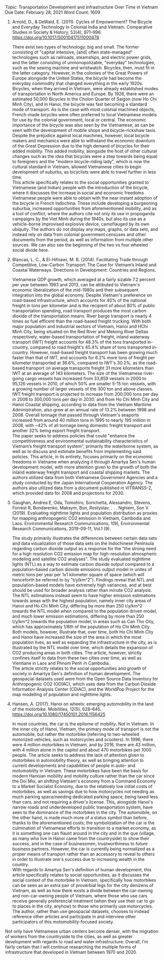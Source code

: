 Topic: Transportation Development and Infrastructure Over Time in Vietnam
Due Date: February 28, 2021
Word Count: 1609

1. Arnold, D., & DeWald, E. (2011). Cycles of Empowerment? The Bicycle and Everyday Technology in Colonial India and Vietnam. Comparative Studies in Society & History, 53(4), 971–996. https://doi.org/10.1017/S0010417511000478  
  
    There exist two types of technology: big and small. The former consisting of "capital intensive, [and] often state-managed" technologies such as railroads, steamships, and electric power grids, and the latter consisting of unmonopolizable, "everyday" technologies, such as the sewing machine and wristwatch. Bicycles, then, must fit in the latter category. However, in the colonies of the Great Powers of Europe alongside the United States, the bicycle had become the everyday commodity that changed everything in the early 1920s. Bicycles, when they arrived in Vietnam, were already established modes of transportation in North America and Europe. By 1926, there were an estimated 50,000 Bicycles in the Cholon Quarter of Saigon (now Ho Chi Minh City), and in Hanoi, the bicycle was fast becoming a standard mode of transport. As is the case with most colonial machined objects, French-made bicycles were often preferred to local Vietnamese models for use by the colonial government, local or central. The economic importance of the bicycle was also seen by the Vietnamese, as can be seen with the development of mobile shops and bicycle-rickshaw taxis. Despite the prejudice against local machines, however, local bicycle makers and mechanics were able to withstand the economic downturn of the Great Depression due to the high demand of bicycles for their added mobility. This added mobility, alongside the host of other cultural changes such as the idea that bicycles were a step towards being equal to foreigners and the "modern bicycle-riding lady", which is now the cultural standard in Vietnam, allowed Vietnamese cities to begin development of suburbs, as bicyclists were able to travel further in less time.  
   This article specifically relates to the social opportunities granted to Vietnamese (and Indian) people with the introduction of the bicycle, where it discusses the increase in social and economic freedoms Vietnamese people were able to obtain with the near instant adoption of the bicycle in French Indochina. These include developing a burgeoning suburbia, increased opportunities from aforementioned mobility, and as a tool of conflict, where the authors cite not only its use in propoganda campaigns by the Viet Minh during the 1940s, but also its use as a vehicle-borne improvised explosive device, camoflauged by its own ubiquity. The authors do not display any maps, graphs, or data sets, and instead rely on data from colonial government censuses and other documents from the period, as well as information from multiple other sources. We can also see the beginning of the two vs four wheeled social divide here.  

2. Blancas, L. C., & El-Hifnawi, M. B. (2014). Facilitating Trade through Competitive, Low-Carbon Transport: The Case for Vietnam’s Inland and Coastal Waterways. Directions in Development: Countries and Regions.

     Vietnamese GDP growth, which averaged at a fairly sizable 7.2 percent per year between 1993 and 2013, can be attibuted to Vietnam's economic liberalization of the mid-1980s and their subsequent integration into the global economy. Despite Vietnam's preference on road-based infrastructure, which accounts for 40% of the national freight in tons per kilometer and is the recipient of about 80% of public transportation spending, road transport produces the most carbon dioxide of the transportation means. River barge transport is nearly 4 times as fuel efficent than the road-based freight trucking. With both major population and industrial sectors of Vietnam, Hanoi and HChi Minh City, being situated on the Red River and Mekong River Deltas respectively, water-based transportation of freight, inland waterway transport (IWT) freight accounts for 48.3% of the tons transported in-country, compared to road freight's 45.4% share of tons transported in-country. However, road-based freight transport has been growing much faster than that of IWT, and accounts for 6.2% more tons of freight per kilometer transported at 36.6%, compared to IWT's 30.2%, as the road-based transport on average transports freight 31 more kilometers than IWT at an average of 143 kilometers. The size of the Vietnamese river-going cargo vessels has increased from 33,859 vessels in 2000 to 95,126 vessels in 2010, of which 50% are smaller 5-15 ton vessels, with a growing number of larger vessels of the 300 ton and above classes. IWT freight transport is projected to increase from 200,000 tons per day in 2008 to 300,000 tons per day in 2030. and from Ho Chi Minh City and Hanoi  Coastal shipping, according to data from the Vietnam Maritime Administration, also grew at an annual rate of 13.2% between 1998 and 2008. Overall tonnage that passed through Vietnam's seaports increased from around 40 million tons in 1995 to nearly 195 million in 2008, with ~42% of all tonnage being domestic freight transport and another 32% being export freight transport.  
         The paper seeks to address policies that could "enhance the competitiveness and environmental sustainability characteristics of Vietnam’s freight transport system", primarily the waterborne system, as well as to discuss and estimate benefits from implementing said policies. This article, in its entirety, focuses primarily on the economic freedoms in Vietname when analyzing it through Amartya Sen's human development model, with more attention given to the growth of both the inland waterway freight transport and coastal shipping markets. The authors utilized data from both Vietnamese Government Agencies and a study conducted by the Japan International Cooperation Agency. The authors also utilized data from a document published in VITRANSS-2, which provided data for 2008 and projections for 2030.  

3. Gaughan, Andrea E, Oda, Tomohiro, Sorichetta, Alessandro, Stevens, Forrest R, Bondarenko, Maksym, Bun, Rostyslav, . . . Nghiem, Son V. (2019). Evaluating nighttime lights and population distribution as proxies for mapping anthropogenic CO2 emission in Vietnam, Cambodia and Laos. Environmental Research Communications, 1(9), Environmental Research Communications, 2019-09-11, Vol.1 (9).

    The study primarily illustrates the differences between certain data sets and data visualization of those data sets on the Indochinese Peninsula regarding carbon dioxide output as a response for the "the strong need for a high resolution CO2 emission map for high-resolution atmospheric modeling and satellite CO2 analyses". The study evaluated nighttime lights (NTL) as a way to estimate carbon dioxide output compared to a population-based carbon dioxide emissions output model in unites of metric tons per year per 1x1 kilometer square of space (which will henceforth be referred to by "t/y/km^2"). Findings reveal that NTL and population-based models have extremely high variances, and at best should be used for broader analysis rather than minute CO2 analysis. The NTL estimations instead seem to have higher emission estimations towards areas with the highest population, namely inner city areas of Hanoi and Ho Chi Minh City, differing by more than 250 t/y/km^2 towards the NTL model when compared to the population driven model, and much lower emission estimations, differing by more than 250 t/y/km^2 towards the population model, in areas such as Can Tho City, which has approximately 1/8th of the population of Ho Chi Minh City.  
    Both models, however, illustrate that, over time, both Ho Chi Minh City and Hanoi have increased the size of the area in which the most population lives, as well as expanding the infrastructure in the city, as is illustrated by the NTL model over time, which details the expansion of CO2 producing areas in both cities. The article, however, strictly confines itself to data from these two cities over time, as well as Vientiane in Laos and Phnom Penh in Cambodia.  
    The article strictly relates to the social opportunities and growth of society in Amartya Sen's definition of human development. The geospacial datasets used were from the Open Source Data Inventory for Anthropogenic CO2 (ODIAC), which uses data from the Carbon Dioxide Information Analysis Center (CDIAC), and the WorldPop Project for the map modelling of population and nighttime lights.  

4. Hansen, A. (2017). Hanoi on wheels: emerging automobility in the land of the motorbike. Mobilities, 12(5), 628–645. https://doi.org/10.1080/17450101.2016.1156425  

    In most countries, the car is the epitome of mobility. Not in Vietnam. In the inner city of Hanoi, Vietnam, the primary mode of transport is not the automobile, but rather the motorbike (referring to two-wheeled motorized vehicles, such as motorcycles and scooters). In 1996, there were 4 million motorbikes in Vietnam, and by 2016, there are 43 million, with 4 million alone in the capitol and about 470 motorbikes per 1000 people. The article seeks to address the lack of attention given to motorbikes in automobility theory, as well as bringing attention to current developments and capabilities of people in auto- and motomobility in Vietnam. These motorbikes have been the basis for modern Hanoian mobility and mobility culture rather than the car since the Doi Moi, an shifting Vietnam's economy from a Command Economy to a Market Socialist Economy, due to the relatively low initial costs of motorbikes, as well as savings due to how motorcycles not needing as much parking space/needing dedicated parking space, being taxed less than cars, and not requiring a driver's license. This, alongside Hanoi's narrow roads and underdeveloped public transportation system, have seen to the dominance of the motorbikes in the city. The automobile, on the other hand, is made much more of a status symbol than before, thanks to the aforementioned costs; the symbolization of the car is the culmination of Vietnamese efforts to transition to a market economy, as it is something one can flaunt around in the city and in the que (village, as many who live in Hanoi came from the countryside) to show their success, and in the case of businessmen, trustworthiness to future business partners. However, the car is currently being normalized as a proper means of transport rather than an accessory to reveal to others in order to illustrate one's success due to increasing wealth in the country.  
    With regards to Amartya Sen's definition of human development, this article specifically relates to social opportunities, as it discusses the social context of the motorbike in Vietnam, specifically how motorbikes can be seen as an extra pair of proverbial legs for the city denizens of Vietnam, as well as how there exists a divide between the car-owning and non-car-owning people of Vietnam, where those who use cars receive generally preferencial treatment (when they use their car to go to places in the city, anyhow) to those who primarily use motorcycles. The author, rather than use geospacial datasets, chooses to instead reference other articles and participate in and interview other participators of this motomobility-focused society.
  
  
Not only have Vietnamese urban centers become denser, with the migration of workers from the countryside to the cities, as well as greater development with regards to road and water infrastructure. Overall, I'm fairly certain that I will continue researching the multiple forms of infrastructure that developed in Vietnam between 1970 and 2020.
